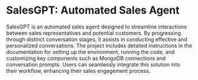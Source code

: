 # SalesGPT: Automated Sales Agent

SalesGPT is an automated sales agent designed to streamline interactions between sales representatives and potential customers. By progressing through distinct conversation stages, it assists in conducting effective and personalized conversations. The project includes detailed instructions in the documentation for setting up the environment, running the code, and customizing key components such as MongoDB connections and conversation prompts. Users can seamlessly integrate this solution into their workflow, enhancing their sales engagement process.
